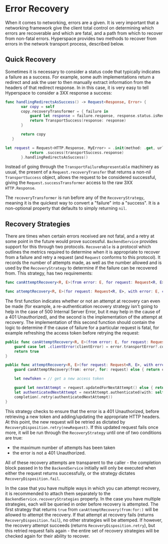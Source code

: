 # Error Recovery

When it comes to networking, errors are a given. It is very important that a networking framework give the client total control on determining which errors are recoverable and which are fatal, and a path from which to recover from non-fatal errors. Hyperspace provides two methods to recover from errors in the network transport process, described below.  

## Quick Recovery

Sometimes it is necessary to consider a status code that typically indicates a failure as a success. For example, some auth implementations return a redirect and ask the user to then manually extract information from the headers of that redirect response. In in this case, it is very easy to tell Hyperspace to consider a 3XX response a success:

```swift
func handlingRedirectsAsSuccess() -> Request<Response, Error> {
       var copy = self
       copy.recoveryTransformer = { failure in
           guard let response = failure.response, response.status.isRedirection else { return nil }
           return TransportSuccess(response: response)
       }

       return copy
   }
```

```swift
let request = Request<HTTP.Response, MyError> = .init(method: .get, url: url, headers: [.accept: .applicationJSON]) { transportSuccess in
           return .success(transportSuccess.response)
       }.handlingRedirectsAsSuccess()
```

Instead of going through the `TransportFailureRepresentable` machinery as usual, the present of a `Request.recoveryTransfer` that returns a non-nil `TransportSuccess` object, allows the request to be considered successful, giving the `Request.successTransformer` access to the raw 3XX `HTTP.Response`.

The `recoveryTransformer` is run before any of the `RecoveryStrategy`, meaning it is the quickest way to convert a "failure" into a "success". It is a non-optional property that defaults to simply returning `nil`.

## Recovery Strategies

There are times when certain errors received are not fatal, and a retry at some point in the future would prove successful. `BackendService` provides support for this through two protocols. `Recoverable` is a protocol which outlines the metrics required to determine when it is appropriate to recover from a failure and retry a request (and `Request` conforms to this protocol). It records the number of attempts made, as well as the number allowed and is used by the `RecoveryStrategy` to determine if the failure can be recovered from. This strategy, has two requirements:

```swift
func canAttemptRecovery<R, E>(from error: E, for request: Request<R, E>) -> Bool

func attemptRecovery<R, E>(for request: Request<R, E>, with error: E, completion: @escaping (RecoveryDisposition<Request<R, E>>) -> Void)
```

The first function indicates whether or not an attempt at recovery can even be made (for example, a re-authentication recovery strategy isn't going to help in the case of 500 Internal Server Error, but it may help in the cause of a 401 Unauthorized), and the second is the implementation of the attempt at recovery. The implementation of this second function should contain the logic to determine if the cause of failure for a particular request is fatal, for example refreshing the access token before retrying the request:

```swift
public func canAttemptRecovery<R, E>(from error: E, for request: Request<R, E>) -> Bool where E: TransportFailureRepresentable {
    guard case let .clientError(clientError) = error.transportError?.code, clientError == .unauthorized else { return false }
    return true
}

public func attemptRecovery<R, E>(for request: Request<R, E>, with error: E, completion: @escaping (RecoveryDisposition<Request<R, E>>) -> Void)  where E: TransportFailureRepresentable {
    guard canAttemptRecovery(from: error, for: request) else { return completion(.fail) }

    let newToken = // get a new access token

    guard let nextAttempt = request.updatedForNextAttempt() else { return completion(.fail) }
    let authenticatedNextAttempt = nextAttempt.authenticated(with: self.requestAuthenticator, using: newToken)
    completion(.retry(authenticatedNextAttempt))
}
```

This strategy checks to ensure that the error is a 401 Unauthorized, before retrieving a new token and adding/updating the appropriate HTTP headers. At this point, the new request will be retried as dictated by `RecoveryDisposition.retry(newRequest)`. If this updated request fails once more, it will be run through the `RecoveryStrategy` until one of two conditions are true:
- the maximum number of attempts has been taken
- the error is not a 401 Unauthorized.

All of these recovery attempts are transparent to the caller - the completion block passed in to the `BackendService` initially will only be executed when either the request returns successfully, or the strategy dictates `RecoveryDisposition.fail`.

In the case that you have multiple ways in which you can attempt recovery, it is recommended to attach them separately to the `BackendService.recoveryStrategies` property. In the case you have multiple strategies, each will be queried in order before recovery is attempted. The first strategy that returns `true` from `canAttemptRecovery(from:for:)` will be allowed to attempt the recovery. If that attempt at recovery fails (returns `RecoveryDisposition.fail`), no other strategies will be attemped. If however, the recovery attempt succeeds (returns `RecoveryDisposition.retry`), but this retried request fails again - the entire set of recovery strategies will be checked again for their ability to recover.
